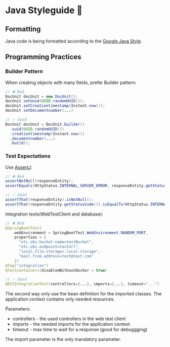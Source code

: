 # Java Styleguide 🎨

## Formatting

Java code is being formatted according to the [Google Java Style](https://google.github.io/styleguide/javaguide.html).

## Programming Practices

### Builder Pattern

When creating objects with many fields, prefer Builder pattern:

```java
// ❌ Bad
DocUnit docUnit = new DocUnit();
docUnit.setUuid(UUID.randomUUID());
docUnit.setCreationtimestamp(Instant.now());
docUnit.setDocumentnumber(...)

// ✅ Good
DocUnit docUnit = DocUnit.builder()
  .uuid(UUID.randomUUID())
  .creationtimestamp(Instant.now())
  .documentnumber(...)
  .build();
```

### Test Expectations

Use [AssertJ](https://assertj.github.io/doc/):

```java
// ❌ Bad
assertNotNull(responseEntity);
assertEquals(HttpStatus.INTERNAL_SERVER_ERROR, responseEntity.getStatusCode());

// ✅ Good
assertThat(responseEntity).isNotNull();
assertThat(responseEntity.getStatusCode()).isEqualTo(HttpStatus.INTERNAL_SERVER_ERROR);
```

Integration tests(WebTestClient and database):

```java
// ❌ Bad
@SpringBootTest(
    webEnvironment = SpringBootTest.WebEnvironment.RANDOM_PORT,
    properties = {
      "otc.obs.bucket-name=testBucket",
      "otc.obs.endpoint=testUrl",
      "local.file-storage=.local-storage",
      "mail.from.address=test@test.com"
    })
@Tag("integration")
@Testcontainers(disabledWithoutDocker = true)

// ✅ Good
@RISIntegrationTest(controllers={...}, imports={...}, timeout="...")
```

The second way only use the bean definition for the imported classes.
The application context contains only needed resources.

Ṕarameters:

- controllers - the used controllers in the web test client
- imports - the needed imports for the application context
- timeout - max time to wait for a response (good for debuggging)

The import parameter is the only mandatory parameter.
